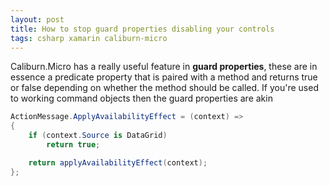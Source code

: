 ```yaml
---
layout: post
title: How to stop guard properties disabling your controls
tags: csharp xamarin caliburn-micro
---
```


Caliburn.Micro has a really useful feature in **guard properties**, these are in essence a predicate property that is paired with a method and returns true or false depending on whether the method should be called. If you're used to working command objects then the guard properties are akin 

``` csharp
ActionMessage.ApplyAvailabilityEffect = (context) =>
{
	if (context.Source is DataGrid)
		return true;

	return applyAvailabilityEffect(context);
};
```